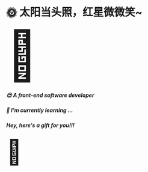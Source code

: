 # 🌞 太阳当头照，红星微微笑~

<span style="font-size: 8rem">🌻</span>

##### 😍 A front-end software developer

##### 🏫 I’m currently learning ...

##### Hey, here's a gift for you!!!

<span style="font-size: 4rem">🌷</span>

<!--
**redstar08/redstar08** is a ✨ _special_ ✨ repository because its `README.md` (this file) appears on your GitHub profile.

Here are some ideas to get you started:

- 🔭 I’m currently working on ...
- 🌱 I’m currently learning ...
- 👯 I’m looking to collaborate on ...
- 🤔 I’m looking for help with ...
- 💬 Ask me about ...
- 📫 How to reach me: ...
- 😄 Pronouns: ...
- ⚡ Fun fact: ...
-->
